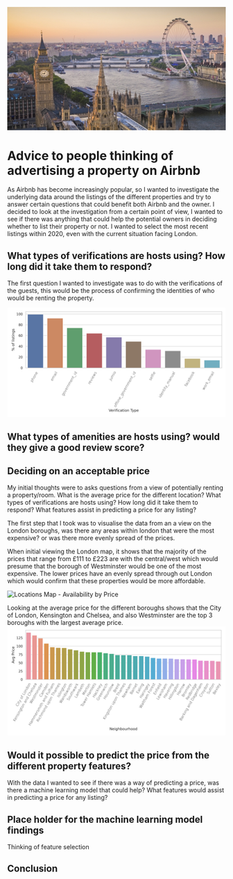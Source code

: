 ![London_City](Images/London.jpg)


# **Advice to people thinking of advertising a property on Airbnb**
As Airbnb has become increasingly popular, so I wanted to investigate the underlying data around the listings of the different properties and try to answer certain questions that could benefit both Airbnb and the owner. I decided to look at the investigation from a certain point of view, I wanted to see if there was anything that could help the potential owners in deciding whether to list their property or not. I wanted to select the most recent listings within 2020, even with the current situation facing London.


## **What types of verifications are hosts using? How long did it take them to respond?**
The first question I wanted to investigate was to do with the verifications of the guests, this would be the process of confirming the identities of who would be renting the property.

![Locations by Average Price](Images/Verification_type_price_histogram_plots.png)


## **What types of amenities are hosts using? would they give a good review score?**



## **Deciding on an acceptable price**
My initial thoughts were to asks questions from a view of potentially renting a property/room. What is the average price for the different location? What types of verifications are hosts using? How long did it take them to respond? What features assist in predicting a price for any listing?


The first step that I took was to visualise the data from an a view on the London boroughs, was there any areas within london that were the most expensive? or was there more evenly spread of the prices.

When initial viewing the London map, it shows that the majority of the prices that range from £111 to £223 are with the central/west which would presume that the borough of Westminster would be one of the most expensive. The lower prices have an evenly spread through out London which would confirm that these properties would be more affordable.   

![Locations Map - Availability by Price](Images/availability_365_prices_scatterplot.png)

Looking at the average price for the different boroughs shows that the City of London, Kensington and Chelsea, and also Westminster are the top 3 boroughs with the largest average price.
![Locations by Average Price](Images/Neighbourhood_av_price_histogram_plots.png)


## **Would it possible to predict the price from the different property features?**
With the data I wanted to see if there was a way of predicting a price, was there a machine learning model that could help? What features would assist in predicting a price for any listing?


## **Place holder for the machine learning model findings**
Thinking of feature selection


## **Conclusion**
